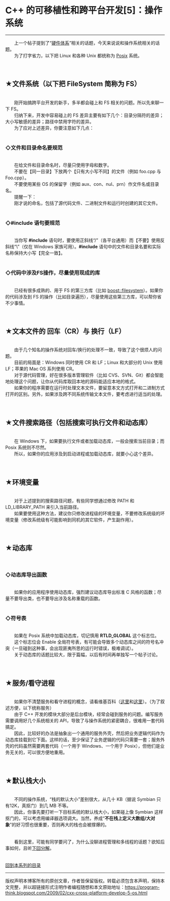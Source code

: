 # C++ 的可移植性和跨平台开发[5]：操作系统 

-----

<div class="post-body entry-content">
　　上一个帖子提到了“<a href="../../2009/01/cxx-cross-platform-develop-4-hardware.md">硬件体系</a>”相关的话题，今天来说说和操作系统相关的话题。<a name="more"></a><br/>
　　为了打字省力，以下把 Linux 和各种 Unix 都统称为 <a href="https://en.wikipedia.org/wiki/Posix" rel="nofollow" target="_blank">Posix</a> 系统。<br/>
<br/>
<br/>
<h2>★文件系统（以下把 FileSystem 简称为 FS）</h2><br/>
　　刚开始搞跨平台开发的新手，多半都会碰上和 FS 相关的问题。所以先来聊一下 FS。<br/>
　　归纳下来，开发中容易碰上的 FS 差异主要有如下几个：目录分隔符的差异；大小写敏感的差异；路径中禁用字符的差异。<br/>
　　为了应对上述差异，你要注意如下几点：<br/>
<br/>
<h3>◇文件和目录命名要规范</h3><br/>
　　在给文件和目录命名时，尽量只使用字母和数字。<br/>
　　不要在【同一目录】下放两个【只有大小写不同】的文件（例如 foo.cpp 与 Foo.cpp）。<br/>
　　不要使用某些 OS 的保留字（例如 aux、con、nul、prn）作文件名或目录名。<br/>
　　提醒一下：<br/>
　　刚才说的命名，包括了源代码文件、二进制文件和运行时创建的其它文件。<br/>
<br/>
<h3>◇#include 语句要规范</h3><br/>
　　当你写 <b>#include</b> 语句时，要使用正斜线“/”（各平台通用）而【不要】使用反斜线“\”（仅在 Windows 家族可用）。<b>#include</b> 语句中的文件和目录名要和实际名称保持大小写【完全一致】。<br/>
<br/>
<h3>◇代码中涉及FS操作，尽量使用现成的库</h3><br/>
　　已经有很多成熟的、用于 FS 的第三方库（比如 <a href="http://www.boost.org/libs/filesystem/" rel="nofollow" target="_blank">boost::filesystem</a>）。如果你的代码涉及到 FS 的操作（比如目录遍历），尽量使用这些第三方库，可以帮你省不少事情。<br/>
<br/>
<br/>
<h2>★文本文件的 回车（CR）与 换行（LF）</h2><br/>
　　由于几个知名的操作系统对回车/换行的处理不一致，导致了这个很烦人的问题。<br/>
　　目前的局面是：Windows 同时使用 CR 和 LF；Linux 和大部分的 Unix 使用 LF；苹果的 Mac OS 系列使用 CR。<br/>
　　对于源代码管理，好在很多版本管理软件（比如 CVS、SVN、Git）都会智能地处理这个问题，让你从代码库取回本地的源码能适应本地的格式。<br/>
　　如果你的程序需要在运行时处理文本文件，要留意本文方式打开和二进制方式打开的区别。另外，如果涉及跨不同系统传输文本文件，要考虑进行适当的处理。<br/>
<br/>
<br/>
<h2>★文件搜索路径（包括搜索可执行文件和动态库）</h2><br/>
　　在 Windows 下，如果要执行文件或者加载动态库，一般会搜索当前目录；而 Posix 系统则不尽然。<br/>
　　所以，如果你的应用涉及到启动进程或加载动态库，就要小心这个差异。<br/>
<br/>
<br/>
<h2>★环境变量</h2><br/>
　　对于上述提到的搜索路径问题，有些同学想通过修改 PATH 和 LD_LIBRARY_PATH 来引入当前路径。<br/>
　　如果要使用这种方法，建议你只修改进程级的环境变量，不要修改系统级的环境变量（修改系统级有可能影响到同机的其它软件，产生副作用）。<br/>
<br/>
<br/>
<h2>★动态库</h2><br/>
<h3>◇动态库导出函数</h3><br/>
　　如果你的应用程序使用动态库，强烈建议动态库导出标准 C 风格的函数；尽量不要导出类，也不要导出涉及名称重载的函数。<br/>
<br/>
<h3>◇符号表</h3><br/>
　　如果在 Posix 系统中加载动态库，切记慎用 <b>RTLD_GLOBAL</b> 这个标志位。<br/>
　　这个标志位会 Enable 全局符号表，有可能会导致多个动态库之间的符号名冲突（一旦碰到这种事，会出现匪夷所思的运行时错误，极难调试）。<br/>
　　关于动态库的话题比较大，限于篇幅，以后有时间再单独写一个帖子讨论。<br/>
<br/>
<br/>
<h2>★服务/看守进程</h2><br/>
　　如果你不清楚服务和看守进程的概念，请看维基百科（<a href="https://en.wikipedia.org/wiki/Windows_service" rel="nofollow" target="_blank">这里</a>和<a href="https://en.wikipedia.org/wiki/Daemon_%28computer_software%29" rel="nofollow" target="_blank">这里</a>）。（为了叙述方便，以下统称服务）<br/>
　　由于 C++ 开发的模块大部分是后台模块，经常会碰到服务的问题。编写服务需要调用好几个系统相关的 API，导致了与操作系统的紧密耦合，很难用一套代码搞定。<br/>
　　因此，比较好的办法是抽象出一个通用的服务外壳，然后把业务逻辑代码作为动态库挂载到它下面。这样的话，至少保证了业务逻辑的代码只需要一套；服务外壳的代码虽然需要两套代码（一个用于 Windows、一个用于 Posix），但他们是业务无关的，可以很方便地重用。<br/>
<br/>
<br/>
<h2>★默认栈大小</h2><br/>
　　不同的操作系统，“栈的默认大小”差别很大，从几十 KB（据说 Symbian 只有12K，真抠门）到几 MB 不等。<br/>
　　因此，你事先要打听一下目标系统的默认栈大小，如果碰上像 Symbian 这样抠门的，可以考虑用编译器选项调大。当然，养成“<b>不在栈上定义大数组/大对象</b>”的好习惯也很重要，否则再大的栈也会被撑爆的。<br/>
<br/>
<br/>
　　看到这里，可能有同学要问了，为什么没聊进程管理和多线程的话题？欲知后事如何，且听<a href="../../2009/04/cxx-cross-platform-develop-6-thread.md">下回分解</a>。<br/>
<br/>
<br/>
<a href="../../2009/01/cxx-cross-platform-develop-0-overview.md">回到本系列的目录</a>
</div>


------------------------------------------------

版权声明本博客所有的原创文章，作者皆保留版权。转载必须包含本声明，保持本文完整，并以超链接形式注明作者编程随想和本文原始地址：https://program-think.blogspot.com/2009/02/cxx-cross-platform-develop-5-os.html
